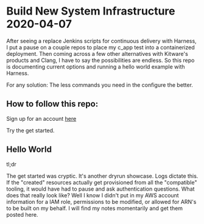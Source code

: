 # Build New System Infrastructure 2020-04-07

After seeing a replace Jenkins scripts for continuous delivery with Harness, I put a pause on a couple repos to place my c_app test into a containerized deployment. Then coming across a few other alternatives with Kitware's products and Clang, I have to say the possibilities are endless. So this repo is documenting current options and running a hello world example with Harness.

For any solution: The less commands you need in the configure the better.

## How to follow this repo:

Sign up for an account [here](https://harness.io)

Try the get started. 

## Hello World

tl;dr

The get started was cryptic. It's another dryrun showcase. Logs dictate this. If the "created" resources actually get provisioned from all the "compatible" tooling, it would have had to pause and ask authentication questions. What does that really look like? Well I know I didn't put in my AWS account information for a IAM role, permissions to be modified, or allowed for ARN's to be built on my behalf. I will find my notes momentarily and get them posted here.

